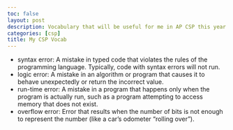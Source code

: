 ```yaml
---
toc: false
layout: post
description: Vocabulary that will be useful for me in AP CSP this year
categories: [csp]
title: My CSP Vocab
---
```

- syntax error: A mistake in typed code that violates the rules of the programming language. Typically, code with syntax errors will not run.
- logic error: A mistake in an algorithm or program that causes it to behave unexpectedly or return the incorrect value.
- run-time error: A mistake in a program that happens only when the program is actually run, such as a program attempting to access memory that does not exist.
- overflow error: Error that results when the number of bits is not enough to represent the number (like a car’s odometer “rolling over”).
